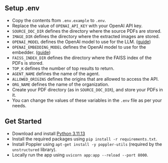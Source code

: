 ## Setup .env

- Copy the contents ftom `.env.example` to `.env`.
- Replace the value of `OPENAI_API_KEY` with your OpenAI API key.
- `SOURCE_DOC_DIR` defines the directory where the source PDFs are stored.
- `IMAGE_DIR` defines the directory where the extracted images are stored.
- `OPENAI_MODEL` defines the OpenAI model to use for the LLM. ([guide](https://platform.openai.com/docs/models))
- `OPENAI_EMBEDDING_MODEL` defines the OpenAI model to use for the embedder. ([guide](https://platform.openai.com/docs/guides/embeddings#embedding-models))
- `FAISS_INDEX_DIR` defines the directory where the FAISS index of the PDFs is stored.
- `TOP_K` defines the number of top results to return.
- `AGENT_NAME` defines the name of the agent.
- `ALLOWED_ORIGINS` defines the origins that are allowed to access the API.
- `ORG_NAME` defines the name of the organization.
- Create your PDF directory (as in `SOURCE_DOC_DIR`), and store your PDFs in it.
- You can change the values of these variables in the `.env` file as per your needs.

## Get Started

- Download and install [Python 3.11.13](https://www.python.org/downloads/release/python-31113/)
- Install the required packages using `pip install -r requirements.txt`.
- Install Poppler using `apt-get install -y poppler-utils` (required by the `unstructured` library).
- Locally run the app using `uvicorn app:app --reload --port 8000`.